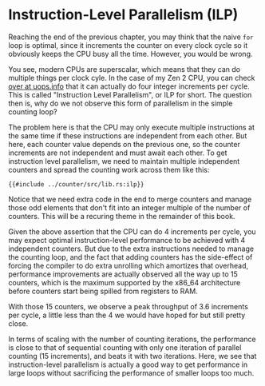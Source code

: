 # Instruction-Level Parallelism (ILP)

Reaching the end of the previous chapter, you may think that the naive `for`
loop is optimal, since it increments the counter on every clock cycle so it
obviously keeps the CPU busy all the time. However, you would be wrong.

You see, modern CPUs are superscalar, which means that they can do multiple
things per clock cyle. In the case of my Zen 2 CPU, you can check
[over at uops.info](https://uops.info/html-instr/INC_R64.html) that it can
actually do four integer increments per cycle. This is called "Instruction Level
Parallelism", or ILP for short. The question then is, why do we not observe this
form of parallelism in the simple counting loop?

The problem here is that the CPU may only execute multiple instructions at the
same time if these instructions are independent from each other. But here, each
counter value depends on the previous one, so the counter increments are not
independent and must await each other. To get instruction level parallelism, we
need to maintain multiple independent counters and spread the counting work
across them like this:

```rust,no_run
{{#include ../counter/src/lib.rs:ilp}}
```

Notice that we need extra code in the end to merge counters and manage those
odd elements that don't fit into an integer multiple of the number of counters.
This will be a recuring theme in the remainder of this book.

Given the above assertion that the CPU can do 4 increments per cycle, you may
expect optimal instruction-level performance to be achieved with 4 independent
counters. But due to the extra instructions needed to manage the counting
loop, and the fact that adding counters has the side-effect of forcing the
compiler to do extra unrolling which amortizes that overhead, performance
improvements are actually observed all the way up to 15 counters, which is the
maximum supported by the x86_64 architecture before counters start being spilled
from registers to RAM.

With those 15 counters, we observe a peak throughput of 3.6 increments per
cycle, a little less than the 4 we would have hoped for but still pretty close.

In terms of scaling with the number of counting iterations, the performance is
close to that of sequential counting with only one iteration of parallel
counting (15 increments), and beats it with two iterations. Here, we see that
instruction-level parallelism is actually a good way to get performance in
large loops without sacrificing the performance of smaller loops too much.
